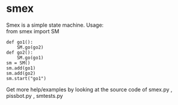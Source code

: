 smex
=====
Smex is a simple state machine.
Usage:	
	from smex import SM
	
	def go1():
		SM.go(go2)
	def go2():
		SM.go(go1)
	sm = SM()
	sm.add(go1)
	sm.add(go2)
	sm.start("go1")
Get more help/examples by looking at the source code of
smex.py , pissbot.py , smtests.py
